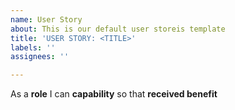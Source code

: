 ```yaml
---
name: User Story
about: This is our default user storeis template
title: 'USER STORY: <TITLE>'
labels: ''
assignees: ''

---
```


As a **role** I can **capability** so that **received benefit**
